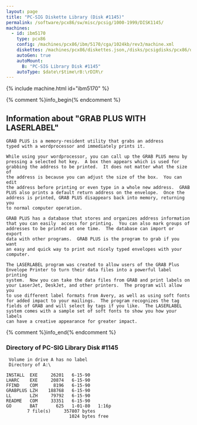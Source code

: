 ```yaml
---
layout: page
title: "PC-SIG Diskette Library (Disk #1145)"
permalink: /software/pcx86/sw/misc/pcsig/1000-1999/DISK1145/
machines:
  - id: ibm5170
    type: pcx86
    config: /machines/pcx86/ibm/5170/cga/1024kb/rev3/machine.xml
    diskettes: /machines/pcx86/diskettes.json,/disks/pcsigdisks/pcx86/diskettes.json
    autoGen: true
    autoMount:
      B: "PC-SIG Library Disk #1145"
    autoType: $date\r$time\rB:\rDIR\r
---
```


{% include machine.html id="ibm5170" %}

{% comment %}info_begin{% endcomment %}

## Information about "GRAB PLUS WITH LASERLABEL"

    GRAB PLUS is a memory-resident utility that grabs an address
    typed with a wordprocessor and immediately prints it.
    
    While using your wordprocessor, you can call up the GRAB PLUS menu by
    pressing a selected hot key.  A box then appears which is used for
    grabbing the address to be printed.  It does not matter what the size of
    the address is because you can adjust the size of the box.  You can edit
    the address before printing or even type in a whole new address.  GRAB
    PLUS also prints a default return address on the envelope.  Once the
    address is printed, GRAB PLUS disappears back into memory, returning you
    to normal computer operation.
    
    GRAB PLUS has a database that stores and organizes address information
    that you can easily  access for printing.  You can also mark groups of
    addresses to be printed at one time.  The database can import or export
    data with other programs.  GRAB PLUS is the program to grab if you want
    an easy and quick way to print out nicely typed envelopes with your
    computer.
    
    The LASERLABEL program was created to allow users of the GRAB Plus
    Envelope Printer to turn their data files into a powerful label printing
    system.  Now you can take the data files from GRAB and print labels on
    your LaserJet, DeskJet, and other printers.  The program will allow you
    to use different label formats from Avery, as well as using soft fonts
    for added impact to your mailings.  The program recognizes the tag
    fields of GRAB and will select by tags if you like.  The LASERLABEL
    system comes with a sample set of soft fonts to show you how your labels
    can have a creative appearance for greater impact.
{% comment %}info_end{% endcomment %}


### Directory of PC-SIG Library Disk #1145

     Volume in drive A has no label
     Directory of A:\

    INSTALL  EXE     26201   6-15-90
    LHARC    EXE     20874   6-15-90
    FFIND    COM      8196   6-15-90
    GRABPLUS LZH    188768   6-15-90
    LL       LZH     79792   6-15-90
    README   COM     33351   6-15-90
    GO       BAT       625   1-01-80   1:16p
            7 file(s)     357807 bytes
                            1024 bytes free
